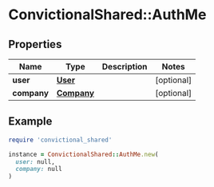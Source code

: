# ConvictionalShared::AuthMe

## Properties

| Name | Type | Description | Notes |
| ---- | ---- | ----------- | ----- |
| **user** | [**User**](.md) |  | [optional] |
| **company** | [**Company**](.md) |  | [optional] |

## Example

```ruby
require 'convictional_shared'

instance = ConvictionalShared::AuthMe.new(
  user: null,
  company: null
)
```


